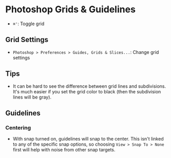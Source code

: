 # Photoshop Grids & Guidelines

- `⌘'`: Toggle grid

## Grid Settings

- `Photoshop > Preferences > Guides, Grids & Slices...`: Change grid settings

## Tips

- It can be hard to see the difference between grid lines and subdivisions. It's much easier if you set the grid color to black (then the subdivision lines will be gray).

## Guidelines

### Centering

- With snap turned on, guidelines will snap to the center. This isn't linked to any of the specific snap options, so choosing `View > Snap To > None` first will help with noise from other snap targets.
